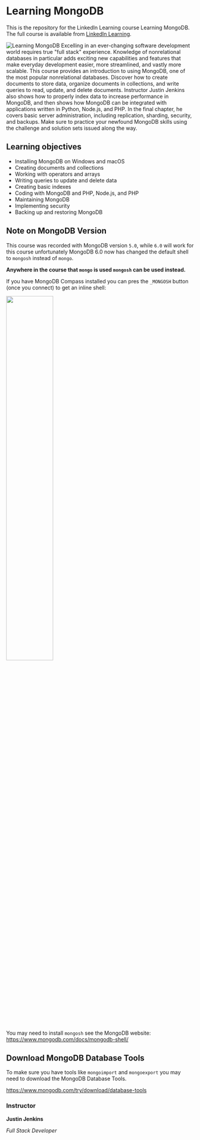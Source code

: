 # Learning MongoDB
This is the repository for the LinkedIn Learning course Learning MongoDB. The full course is available from [LinkedIn Learning][lil-course-url].

![Learning MongoDB][lil-thumbnail-url] 
Excelling in an ever-changing software development world requires true "full stack" experience. Knowledge of nonrelational databases in particular adds exciting new capabilities and features that make everyday development easier, more streamlined, and vastly more scalable. This course provides an introduction to using MongoDB, one of the most popular nonrelational databases. Discover how to create documents to store data, organize documents in collections, and write queries to read, update, and delete documents. Instructor Justin Jenkins also shows how to properly index data to increase performance in MongoDB, and then shows how MongoDB can be integrated with applications written in Python, Node.js, and PHP. In the final chapter, he covers basic server administration, including replication, sharding, security, and backups. Make sure to practice your newfound MongoDB skills using the challenge and solution sets issued along the way.

## Learning objectives
- Installing MongoDB on Windows and macOS
- Creating documents and collections
- Working with operators and arrays
- Writing queries to update and delete data
- Creating basic indexes
- Coding with MongoDB and PHP, Node.js, and PHP
- Maintaining MongoDB
- Implementing security
- Backing up and restoring MongoDB

## Note on MongoDB Version

This course was recorded with MongoDB version `5.0`, while `6.0` will work for this course unfortunately MongoDB 6.0 now has changed the default shell to `mongosh` instead of `mongo`.

**Anywhere in the course that `mongo` is used `mongosh` can be used instead.**

If you have MongoDB Compass installed you can pres the `_MONGOSH` button (once you connect) to get an inline shell:

<img src="https://user-images.githubusercontent.com/525071/197039951-450d3c44-4944-4a00-ba5a-7a1a59a28050.jpg" height="50%" width="50%" />

You may need to install `mongosh` see the MongoDB website: https://www.mongodb.com/docs/mongodb-shell/

## Download MongoDB Database Tools

To make sure you have tools like `mongoimport` and `mongoexport` you may need to download the MongoDB Database Tools.

https://www.mongodb.com/try/download/database-tools

### Instructor

**Justin Jenkins**

_Full Stack Developer_

[lil-course-url]: https://www.linkedin.com/learning/learning-mongodb
[lil-thumbnail-url]: https://cdn.lynda.com/course/2835008/2835008-1598381281629-16x9.jpg
